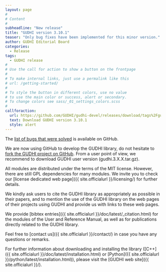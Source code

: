 ```yaml
---
layout: page
#
# Content
#
subheadline: "New release"
title: "GUDHI version 3.10.1"
teaser: "Only bug fixes have been implemented for this minor version."
author: GUDHI Editorial Board
categories:
  - Release
tags:
  - GUDHI release
#
# Use the call for action to show a button on the frontpage
#
# To make internal links, just use a permalink like this
# url: /getting-started/
#
# To style the button in different colors, use no value
# to use the main color or success, alert or secondary.
# To change colors see sass/_01_settings_colors.scss
#
callforaction:
  url: https://github.com/GUDHI/gudhi-devel/releases/download/tags%2Fgudhi-release-3.10.1/gudhi.3.10.1.tar.gz
  text: Download GUDHI version 3.10.1
  style: alert
---
```

The [list of bugs that were solved](https://github.com/GUDHI/gudhi-devel/issues?q=label%3A3.10.1+is%3Aclosed) is available on GitHub.

We are now using GitHub to develop the GUDHI library, do not hesitate to [fork the GUDHI project on GitHub](https://github.com/GUDHI/gudhi-devel). From a user point of view, we recommend to download GUDHI user version (gudhi.3.X.X.tar.gz).

All modules are distributed under the terms of the MIT license.
However, there are still GPL dependencies for many modules. We invite you to check our [license dedicated web page]({{ site.officialurl }}/licensing/) for further details.

We kindly ask users to cite the GUDHI library as appropriately as possible in their papers, and to mention the use of the GUDHI library on the web pages of their projects using GUDHI and provide us with links to these web pages.

We provide [bibtex entries]({{ site.officialurl }}/doc/latest/_citation.html) for the modules of the User and Reference Manual, as well as for publications directly related to the GUDHI library. 

Feel free to [contact us]({{ site.officialurl }}/contact/) in case you have any questions or remarks.

For further information about downloading and installing the library ([C++]({{ site.officialurl }}/doc/latest/installation.html) or [Python]({{ site.officialurl }}/python/latest/installation.html)), please visit the [GUDHI web site]({{ site.officialurl }}/).
